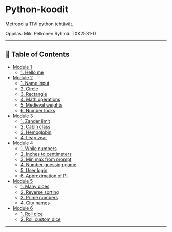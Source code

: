 # Python-koodit

Metropolia TIVI python tehtävät.

Oppilas: Miki Pelkonen
Ryhmä: TXK25S1-D

---

## 📖 Table of Contents

- [Module 1](./mod1/)
  - [1. Hello me](./mod1/01_hello_me.py)
- [Module 2](./mod2/)
  - [1. Name input](./mod2/01_name_input.py)
  - [2. Circle](./mod2/02_circle.py)
  - [3. Rectangle](./mod2/03_rectangle.py)
  - [4. Math operations](./mod2/04_sum_product_average.py)
  - [5. Medieval weights](./mod2/05_medieval_weights.py)
  - [6. Number locks](./mod2/06_number_lock.py)
- [Module 3](./mod3/)
  - [1. Zander limit](./mod3/01_zander_size_limit.py)
  - [2. Cabin class](./mod3/02_cabin_class.py)
  - [3. Hemoglobin](./mod3/03_hemoglobin.py)
  - [4. Leap year](./mod3/04_leap_year.py)
- [Module 4](./mod4/)
  - [1. While numbers](./mod4/01_while_numbers.py)
  - [2. Inches to centimeters](./mod4/02_inches_to_centimeters.py)
  - [3. Min max from prompt](./mod4/03_min_max_from_prompt.py)
  - [4. Number guessing game](./mod4/04_number_guessing_game.py)
  - [5. User login](./mod4/05_user_login.py)
  - [6. Approximation of PI](./mod4/06_approximation_of_pi.py)
- [Module 5](./mod5/)
  - [1. Many dices](./mod5/01_many_dices.py)
  - [2. Reverse sorting](./mod5/02_reverse_sorting.py)
  - [3. Prime numbers](./mod5/03_prime_numbers.py)
  - [4. City names](./mod5/04_city_names.py)
- [Module 6](./mod6/)
  - [1. Roll dice](./mod6/01_roll_dice.py)
  - [2. Roll custom dice](./mod6/02_roll_custom_dice.py)

---

